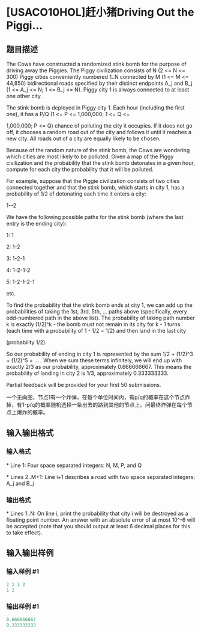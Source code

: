 # [USACO10HOL]赶小猪Driving Out the Piggi…

## 题目描述

The Cows have constructed a randomized stink bomb for the purpose of driving away the Piggies. The Piggy civilization consists of N (2 <= N <= 300) Piggy cities conveniently numbered 1..N connected by M (1 <= M <= 44,850) bidirectional roads specified by their distinct endpoints A\_j and B\_j (1 <= A\_j <= N; 1 <= B\_j <= N). Piggy city 1 is always connected to at least one other city.

The stink bomb is deployed in Piggy city 1. Each hour (including the first one), it has a P/Q (1 <= P <= 1,000,000; 1 <= Q <=

1,000,000; P <= Q) chance of polluting the city it occupies. If it does not go off, it chooses a random road out of the city and follows it until it reaches a new city. All roads out of a city are equally likely to be chosen.

Because of the random nature of the stink bomb, the Cows are wondering which cities are most likely to be polluted. Given a map of the Piggy civilization and the probability that the stink bomb detonates in a given hour, compute for each city the probability that it will be polluted.

For example, suppose that the Piggie civilization consists of two cities connected together and that the stink bomb, which starts in city 1, has a probability of 1/2 of detonating each time it enters a city:

1--2

We have the following possible paths for the stink bomb (where the last entry is the ending city):

1: 1

2: 1-2

3: 1-2-1

4: 1-2-1-2

5: 1-2-1-2-1

etc.

To find the probability that the stink bomb ends at city 1, we can add up the probabilities of taking the 1st, 3rd, 5th, ... paths above (specifically, every odd-numbered path in the above list). The probability of taking path number k is exactly (1/2)^k - the bomb must not remain in its city for k - 1 turns (each time with a probability of 1 - 1/2 = 1/2) and then land in the last city

(probability 1/2).

So our probability of ending in city 1 is represented by the sum 1/2 + (1/2)^3 + (1/2)^5 + ... . When we sum these terms infinitely, we will end up with exactly 2/3 as our probability, approximately 0.666666667. This means the probability of landing in city 2 is 1/3, approximately 0.333333333.

Partial feedback will be provided for your first 50 submissions.

一个无向图，节点1有一个炸弹，在每个单位时间内，有p/q的概率在这个节点炸掉，有1-p/q的概率随机选择一条出去的路到其他的节点上。问最终炸弹在每个节点上爆炸的概率。

## 输入输出格式

### 输入格式

\* Line 1: Four space separated integers: N, M, P, and Q

\* Lines 2..M+1: Line i+1 describes a road with two space separated integers: A\_j and B\_j

### 输出格式

\* Lines 1..N: On line i, print the probability that city i will be destroyed as a floating point number. An answer with an absolute error of at most 10^-6 will be accepted (note that you should output at least 6 decimal places for this to take effect).

## 输入输出样例

### 输入样例 #1

```cpp
2 1 1 2 
1 2 

```
### 输出样例 #1

```cpp
0.666666667 
0.333333333 

```
